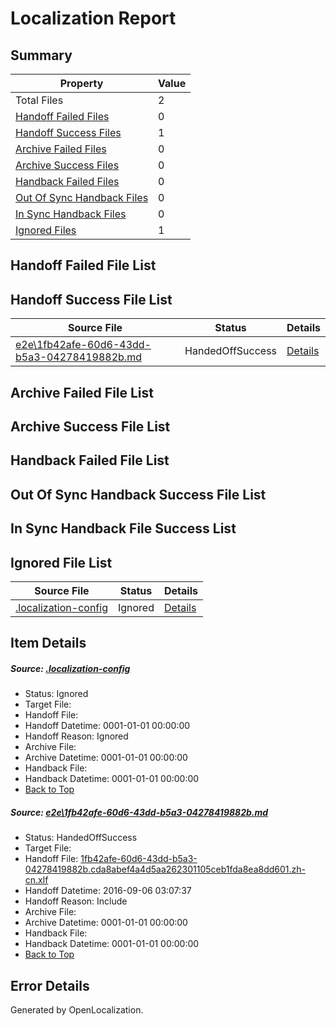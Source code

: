 # <a name='report-top'></a> Localization Report

## Summary
 Property | Value 
 -------- | ----- 
 Total Files | 2
[ Handoff Failed Files ](#handoff-failed-list)| 0
[ Handoff Success Files ](#handoff-success-list)| 1
[ Archive Failed Files ](#archive-failed-list)| 0
[ Archive Success Files ](#archive-success-list)| 0
[ Handback Failed Files ](#handback-failed-list)| 0
[ Out Of Sync Handback Files ](#outofsync-handback-success-list)| 0
[ In Sync Handback Files ](#insync-handback-success-list)| 0
[ Ignored Files ](#ignored-list)| 1

## <a name='handoff-failed-list'></a> Handoff Failed File List

## <a name='handoff-success-list'></a> Handoff Success File List
 Source File | Status | Details 
 ----------- | ------ | ------- 
 [e2e\1fb42afe-60d6-43dd-b5a3-04278419882b.md](https://github.com/OpenLocalizationTestOrg/ol-test0/blob/c19adc238c428c4546bbe8640f518fc1d5ebb610/e2e/1fb42afe-60d6-43dd-b5a3-04278419882b.md) | HandedOffSuccess | [Details](#d49212fcec06834cedff8e5e0747fb4bafcbe00a1)

## <a name='archive-failed-list'></a> Archive Failed File List

## <a name='archive-success-list'></a> Archive Success File List

## <a name='handback-failed-list'></a> Handback Failed File List

## <a name='outofsync-handback-success-list'></a> Out Of Sync Handback Success File List

## <a name='insync-handback-success-list'></a> In Sync Handback File Success List

## <a name='ignored-list'></a> Ignored File List
 Source File | Status | Details 
 ----------- | ------ | ------- 
 [.localization-config](https://github.com/OpenLocalizationTestOrg/ol-test0/blob/c19adc238c428c4546bbe8640f518fc1d5ebb610/.localization-config) | Ignored | [Details](#3d4f252ac210baf56311d7e97dcc2db10974dbd20)

## Item Details
##### <a name='3d4f252ac210baf56311d7e97dcc2db10974dbd20'></a> Source: [.localization-config](https://github.com/OpenLocalizationTestOrg/ol-test0/blob/c19adc238c428c4546bbe8640f518fc1d5ebb610/.localization-config)
* Status: Ignored
* Target File: 
* Handoff File: 
* Handoff Datetime: 0001-01-01 00:00:00
* Handoff Reason: Ignored
* Archive File: 
* Archive Datetime: 0001-01-01 00:00:00
* Handback File: 
* Handback Datetime: 0001-01-01 00:00:00
* [Back to Top](#report-top)

##### <a name='d49212fcec06834cedff8e5e0747fb4bafcbe00a1'></a> Source: [e2e\1fb42afe-60d6-43dd-b5a3-04278419882b.md](https://github.com/OpenLocalizationTestOrg/ol-test0/blob/c19adc238c428c4546bbe8640f518fc1d5ebb610/e2e/1fb42afe-60d6-43dd-b5a3-04278419882b.md)
* Status: HandedOffSuccess
* Target File: 
* Handoff File: [1fb42afe-60d6-43dd-b5a3-04278419882b.cda8abef4a4d5aa262301105ceb1fda8ea8dd601.zh-cn.xlf](https://github.com/OpenLocalizationTestOrg/ol-test0-handoff/blob/3c823ffee5f4eef10ce745bc135fbc2bea65c642/ol-handoff/OpenLocalizationTestOrg/ol-test0-zhcn/ci/ht/1fb42afe-60d6-43dd-b5a3-04278419882b.cda8abef4a4d5aa262301105ceb1fda8ea8dd601.zh-cn.xlf)
* Handoff Datetime: 2016-09-06 03:07:37
* Handoff Reason: Include
* Archive File: 
* Archive Datetime: 0001-01-01 00:00:00
* Handback File: 
* Handback Datetime: 0001-01-01 00:00:00
* [Back to Top](#report-top)


## Error Details

Generated by OpenLocalization.
